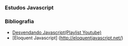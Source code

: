 ### Estudos Javascript

### Bibliografia

* [Desvendando Javascript(Playlist Youtube)](https://www.youtube.com/watch?v=093dIOCNeIc&list=PLQCmSnNFVYnT1-oeDOSBnt164802rkegc)
* [Eloquent Javascript] (http://eloquentjavascript.net/)
